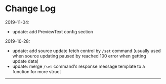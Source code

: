 Change Log
=

2019-11-04:

* update: add PreviewText config section

2019-10-28:

* update: add source update fetch control by `/set` command (usually used when source updating paused by reached 100 error when getting update data)
* update: merge `/set` command's response message template to a function for more struct

***
